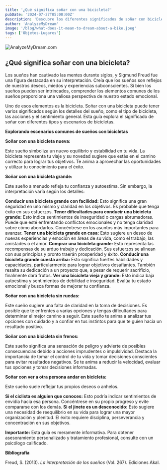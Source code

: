 ```yaml
---
title: '¿Qué significa soñar con una bicicleta?'
pubDate: '2024-07-27T05:00:00Z'
description: 'Descubre los diferentes significados de soñar con bicicleta, desde una bicicleta nueva hasta una sin frenos, y cómo interpretar estos sueños.'
author: 'AnalyzeMyDream'
image: '/blog/what-does-it-mean-to-dream-about-a-bike.jpeg'
tags: ['Objetos-Lugares']
---
```


![AnalyzeMyDream.com](/blog/what-does-it-mean-to-dream-about-a-bike.jpeg)

## ¿Qué significa soñar con una bicicleta?

Los sueños han cautivado las mentes durante siglos, y Sigmund Freud fue una figura destacada en su interpretación. Creía que los sueños son reflejos de nuestros deseos, miedos y experiencias subconscientes. Si bien los sueños pueden ser intrincados, comprender los elementos comunes de los sueños proporciona una valiosa perspectiva de nuestro estado emocional.

Uno de esos elementos es la bicicleta. Soñar con una bicicleta puede tener varios significados según los detalles del sueño, como el tipo de bicicleta, las acciones y el sentimiento general. Esta guía explora el significado de soñar con diferentes tipos y escenarios de bicicletas.

**Explorando escenarios comunes de sueños con bicicletas**

**Soñar con una bicicleta nueva:**

Este sueño simboliza un nuevo equilibrio y estabilidad en tu vida. La bicicleta representa tu viaje y su novedad sugiere que estás en el camino correcto para lograr tus objetivos. Te anima a aprovechar las oportunidades y utilizar tu conocimiento para el éxito.

**Soñar con una bicicleta grande:**

Este sueño a menudo refleja tu confianza y autoestima. Sin embargo, la interpretación varía según los detalles:

**Conducir una bicicleta grande con facilidad:** Esto significa una gran seguridad en uno mismo y claridad en los objetivos. Es probable que tenga éxito en sus esfuerzos.
**Tener dificultades para conducir una bicicleta grande:** Esto indica sentimientos de inseguridad o cargas abrumadoras. Puede que esté enfrentando conflictos emocionales y no tenga claridad sobre cómo abordarlos. Concéntrese en los asuntos más importantes para avanzar.
**Tener una bicicleta grande en casa:** Esto sugiere un deseo de nuevas experiencias y emoción en áreas de su vida, como el trabajo, las amistades o el amor.
**Comprar una bicicleta grande:** Esto representa las recompensas de su arduo trabajo y dedicación. Sus esfuerzos se alinean con sus principios y pronto traerán prosperidad y éxito.
**Conducir una bicicleta grande cuesta arriba:** Esto significa fuertes habilidades y capacidades, particularmente para lograr objetivos desafiantes. También resalta su dedicación a un proyecto que, a pesar de requerir sacrificio, finalmente dará frutos.
**Ver una bicicleta vieja y grande:** Esto indica baja autoestima y sentimientos de debilidad e inseguridad. Evalúa tu estado emocional y busca formas de mejorar tu confianza.

**Soñar con una bicicleta sin ruedas:**

Este sueño sugiere una falta de claridad en la toma de decisiones. Es posible que te enfrentes a varias opciones y tengas dificultades para determinar el mejor camino a seguir. Este sueño te anima a analizar tus opciones con cuidado y a confiar en tus instintos para que te guíen hacia un resultado positivo.

**Soñar con una bicicleta sin frenos:**

Este sueño significa una sensación de peligro y advierte de posibles consecuencias debido a acciones imprudentes o impulsividad. Destaca la importancia de tomar el control de tu vida y tomar decisiones conscientes para evitar resultados negativos. Se te anima a reducir la velocidad, evaluar tus opciones y tomar decisiones informadas.

**Soñar con ver a otra persona andar en bicicleta:**

Este sueño suele reflejar tus propios deseos o anhelos. 

**Si el ciclista es alguien que conoces:** Esto podría indicar sentimientos de envidia hacia esa persona. Concéntrese en su propio progreso y evite compararse con los demás.
**Si el jinete es un desconocido:** Esto sugiere una necesidad de reequilibrio en su vida para lograr una mayor organización y plenitud. El éxito requiere disciplina, perseverancia y concentración en sus objetivos.

**Importante:** Esta guía es meramente informativa. Para obtener asesoramiento personalizado y tratamiento profesional, consulte con un psicólogo calificado.

**Bibliografía**

Freud, S. (2013). *La interpretación de los sueños* (Vol. 267). Ediciones Akal.